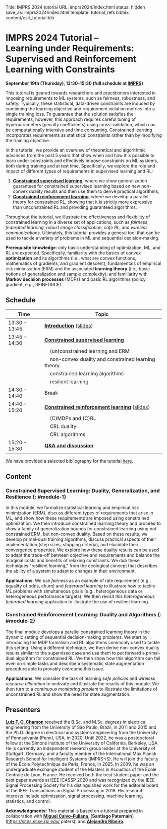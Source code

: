 Title: IMPRS 2024 tutorial
URL: imprs2024/index.html
status: hidden
save_as: imprs2024/index.html
template: tutorial_refs
bibtex: content/csrl_tutorial.bib


# IMPRS 2024 Tutorial &ndash;<br>Learning under Requirements: Supervised and Reinforcement Learning with Constraints

**September 19th (Thursday), 13:30-15:30 (full schedule at [IMPRS](https://imprs.is.mpg.de/events/imprs-is-boot-camp))**

This tutorial is geared towards researchers and practitioners interested in imposing requirements to ML systems, such as fairness, robustness, and safety. Typically, these statistical, data-driven constraints are induced by combining the learning objective and requirement violation metrics into a single training loss. To guarantee that the solution satisfies the requirements, however, this approach requires careful tuning of hyperparameters (penalty coefficients) using cross-validation, which can be computationally intensive and time consuming. Constrained learning incorporates requirements as statistical constraints rather than by modifying the training objective.

In this tutorial, we provide an overview of theoretical and algorithmic advances from the past 5 years that show when and how it is possible to learn under constraints and effectively impose constraints on ML systems, both during training and at test time. Specifically, we explore the role and impact of different types of requirements in supervised learning and RL:

1. [**Constrained supervised learning**](#module-1), where we show generalization guarantees for constrained supervised learning based on new non-convex duality results and then use them to derive practical algorithms;
3. [**Constrained reinforcement learning**](#module-2), where we develop a parallel theory for constrained RL, showing that it is strictly more expressive than unconstrained RL and providing guaranteed algorithms.

Throughout the tutorial, we illustrate the effectiveness and flexibility of constrained learning in a diverse set of applications, such as *fairness*, *federated learning*, *robust image classification*, *safe RL*, and *wireless communications*. Ultimately, this tutorial provides a general tool that can be used to tackle a variety of problems in ML and sequential decision-making.


**Prerequisite knowledge**: only basic understanding of optimization, ML, and RL are expected. Specifically, familiarity with the basics of convex **optimization** and its algorithms (i.e., what are convex functions, mathematics of gradients, and gradient descent); fundamentals of empirical risk minimization (ERM) and the associated **learning theory** (i.e., basic notions of generalization and sample complexity); and familiarity with **Markov decision processes** (MDPs) and basic RL algorithms (policy gradient, e.g., REINFORCE).


## Schedule

| Time | Topic |
|---|---|
| 13:30 - 13:45 | [**Introduction**](#) ([slides]({static}/pdf/imprs_handout_1.pdf)) |
| 13:45 - 14:30 | [**Constrained supervised learning**](#module-1) |
|             | &nbsp;&nbsp;&nbsp;&nbsp;(un)constrained learning and ERM |
|             | &nbsp;&nbsp;&nbsp;&nbsp;non-convex duality and constrained learning theory |
|             | &nbsp;&nbsp;&nbsp;&nbsp;constrained learning algorithms |
|             | &nbsp;&nbsp;&nbsp;&nbsp;resilient learning |
| 14:30 - 14:40 | Break |
| 14:40 - 15:20 | [**Constrained reinforcement learning**](#module-2) ([slides]({static}/pdf/imprs_handout_2.pdf)) |
|             | &nbsp;&nbsp;&nbsp;&nbsp;(C)MDPs and (C)RL |
|             | &nbsp;&nbsp;&nbsp;&nbsp;CRL duality |
|             | &nbsp;&nbsp;&nbsp;&nbsp;CRL algorithms |
| 15:20 - 15:30 | [**Q&A and discussion**](#) |

We have provided a selected bibliography for the tutorial [here](#bibliography).


## Content

### Constrained Supervised Learning: Duality, Generalization, and Resilience {: #module-1}

In this module, we formalize statistical learning and empirical risk minimization (ERM), discuss different types of requirements that arise in ML, and show how these requirements are imposed using constrained optimization. We then introduce constrained learning theory and proceed to show a family of generalization bounds for constrained learning using not constrained ERM, but non-convex duality. Based on these results, we develop primal-dual training algorithms, discuss practical aspects of their implementation (step sizes, stopping criteria), and elucidate their convergence properties. We explore how these duality results can be used to adapt the trade-off between objective and requirements and balance the marginal costs and benefits of relaxing constraints. We dub these techniques "resilient learning," from the ecological concept that describes the ability of a system to adapt to changes in their environment.


**Applications**: We use *fairness* as an example of rate requirement (e.g., equality of odds, churn) and *federated learning* to illustrate how to tackle ML problems with simultaneous goals (e.g., heterogeneous data or heterogeneous performance targets). We then revisit this *heterogeneous federated learning* application to illustrate the use of resilient learning.


### Constrained Reinforcement Learning: Duality and Algorithms {: #module-2}

The final module develops a parallel constrained learning theory in the dynamic setting of sequential decision-making problems. We start by introducing the MDP formalism and RL algorithms commonly used to tackle this setting. Using a different technique, we then derive non-convex duality results similar to the supervised case and use them to put forward a primal-dual algorithm for constrained RL. We then show how this algorithm can fail even on simple tasks and describe a systematic state augmentation procedure able to provably overcome this issue.

**Applications**: We consider the task of learning *safe policies* and *wireless resource allocation* to motivate and illustrate the results of this module. We then turn to a *continuous monitoring problem* to illustrate the limitations of unconstrained RL and show the need for state augmentation.


## Presenters

[**Luiz F. O. Chamon**](https://luizchamon.com) received the B.Sc. and M.Sc. degrees in electrical engineering from the University of S&atilde;o Paulo, Brazil, in 2011 and 2015 and the Ph.D. degree in electrical and systems engineering from the University of Pennsylvania (Penn), USA, in 2020. Until 2022, he was a postdoctoral fellow at the Simons Institute of the University of California, Berkeley, USA. He is currently an independent research group leader at the University of Stuttgart, Germany, and a faculty member of the International Max Planck Research School for Intelligent Systems (IMPRS-IS). He will join the faculty of the École Polytechnique de Paris, France, in 2025. In 2009, he was an undergraduate exchange student of the Masters in Acoustics of the &Eacute;cole Centrale de Lyon, France. He received both the best student paper and the best paper awards at IEEE ICASSP 2020 and was recognized by the IEEE Signal Processing Society for his distinguished work for the editorial board of the IEEE Transactions on Signal Processing in 2018. His research interests include optimization, signal processing, machine learning, statistics, and control.


**Acknowledgments:** This material is based on a tutorial prepared in collaboration with [**Miguel Calvo-Fullana**](https://scholar.google.com/citations?user=pcwmurcAAAAJ), [**Santiago Paternain**](https://sites.ecse.rpi.edu/ paters), and [**Alejandro Ribeiro**](https://alelab.seas.upenn.edu/).
